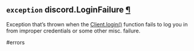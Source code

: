 ## `exception` discord.**LoginFailure** [¶](https://discordpy.readthedocs.io/en/stable/api.html#discord.LoginFailure)

Exception that’s thrown when the [Client.login()](discord/Clients/Client/login) function fails to log you in from improper credentials or some other misc. failure.

#errors 
